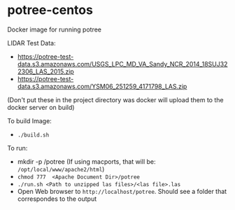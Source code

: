 # potree-centos

Docker image for running potree

LIDAR Test Data:
 - https://potree-test-data.s3.amazonaws.com/USGS_LPC_MD_VA_Sandy_NCR_2014_18SUJ322306_LAS_2015.zip
 - https://potree-test-data.s3.amazonaws.com/YSM06_251259_4171798_LAS.zip
 
 (Don't put these in the project directory was docker will upload them to the docker server on build)
 
 To build Image:
 
 - `./build.sh`
 
 To run:
 -  mkdir -p <Apache Document Dir>/potree 
   (If using macports,  that will be:  `/opt/local/www/apache2/html`)
 - `chmod 777  <Apache Document Dir>/potree`
 - `./run.sh <Path to unzipped las files>/<las file>.las`
 - Open Web browser to `http://localhost/potree`. Should see a folder that correspondes to the output
 
 
